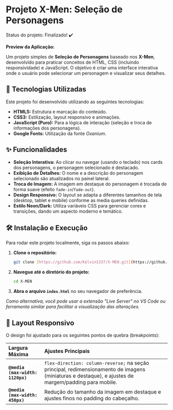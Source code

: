 # Projeto X-Men: Seleção de Personagens
Status do projeto: Finalizado! :heavy_check_mark:

**Preview da Aplicação:**



Um projeto simples de **Seleção de Personagens** baseado nos **X-Men**, desenvolvido para praticar conceitos de HTML, CSS (incluindo responsividade) e JavaScript. O objetivo é criar uma interface interativa onde o usuário pode selecionar um personagem e visualizar seus detalhes.

## 🚀 Tecnologias Utilizadas

Este projeto foi desenvolvido utilizando as seguintes tecnologias:

* **HTML5:** Estrutura e marcação do conteúdo.
* **CSS3:** Estilização, layout responsivo e animações.
* **JavaScript (Puro):** Para a lógica de interação (seleção e troca de informações dos personagens).
* **Google Fonts:** Utilização da fonte *Oxanium*.

## ✨ Funcionalidades

* **Seleção Interativa:** Ao clicar ou navegar (usando o teclado) nos cards dos personagens, o personagem selecionado é destacado.
* **Exibição de Detalhes:** O nome e a descrição do personagem selecionado são atualizados no painel lateral.
* **Troca de Imagem:** A imagem em destaque do personagem é trocada de forma suave (efeito `fade-in`/`fade-out`).
* **Design Responsivo:** O layout se adapta a diferentes tamanhos de tela (desktop, tablet e mobile) conforme as media queries definidas.
* **Estilo Neon/Dark:** Utiliza variáveis CSS para gerenciar cores e transições, dando um aspecto moderno e temático.

## 🛠️ Instalação e Execução

Para rodar este projeto localmente, siga os passos abaixo:

1.  **Clone o repositório:**
    ```bash
    git clone [https://github.com/Kelvin1337/X-MEN.git](https://github.com/Kelvin1337/X-MEN.git)
    ```
2.  **Navegue até o diretório do projeto:**
    ```bash
    cd X-MEN
    ```
3.  **Abra o arquivo `index.html`** no seu navegador de preferência.

*Como alternativa, você pode usar a extensão "Live Server" no VS Code ou ferramenta similar para facilitar a visualização das alterações.*

## 📐 Layout Responsivo

O design foi ajustado para os seguintes pontos de quebra (breakpoints):

| Largura Máxima | Ajustes Principais |
| :--- | :--- |
| **`@media (max-width: 1120px)`** | `flex-direction: column-reverse;` na seção principal, redimensionamento de imagens (miniaturas e destaque), e ajustes de margem/padding para mobile. |
| **`@media (max-width: 450px)`** | Redução do tamanho da imagem em destaque e ajustes finos no padding do cabeçalho. |
